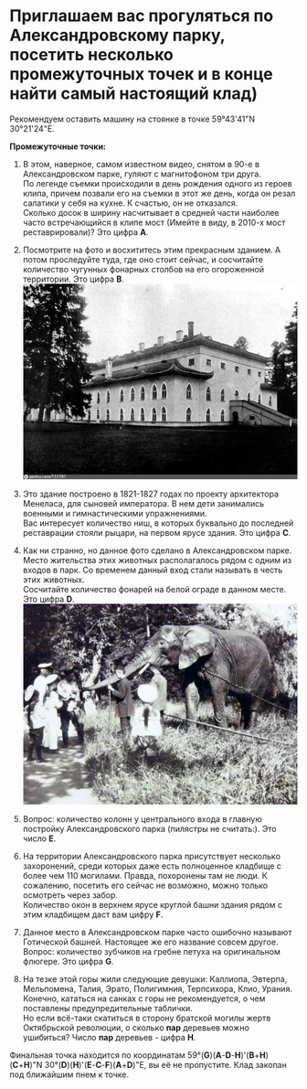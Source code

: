 # Приглашаем вас прогуляться по Александровскому парку, посетить несколько промежуточных точек и в конце найти самый настоящий клад) #  
Рекомендуем оставить машину на стоянке в точке 59°43'41"N 30°21'24"E.

**Промежуточные точки:**  
1. В этом, наверное, самом известном видео, снятом в 90-е в Александровском парке, гуляют с магнитофоном три друга.  
По легенде съемки происходили в день рождения одного из героев клипа, причем позвали его на съемки в этот же день, когда он резал салатики у себя на кухне. К счастью, он не отказался.  
Сколько досок в ширину насчитывает в средней части наиболее часто встречающийся в клипе мост (Имейте в виду, в 2010-х мост реставрировали)? Это цифра **A**.

2. Посмотрите на фото и восхититесь этим прекрасным зданием. А потом проследуйте туда, где оно стоит сейчас, и сосчитайте количество чугунных фонарных столбов на его огороженной территории. Это цифра **B**.
![Фото №1](img01.jpg "Фото №1")

3. Это здание построено в 1821-1827 годах по проекту архитектора Менеласа, для сыновей императора. В нем дети занимались военными и гимнастическими упражнениями.  
Вас интересует количество ниш, в которых буквально до последней реставрации стояли рыцари, на первом ярусе здания. Это цифра **C**.

4. Как ни странно, но данное фото сделано в Александровском парке. Место жительства этих животных располагалось рядом с одним из входов в парк. Со временем данный вход стали называть в честь этих животных.  
Сосчитайте количество фонарей на белой ограде в данном месте. Это цифра **D**.
![Фото №2](img02.jpg "Фото №2")

5. Вопрос: количество колонн у центрального входа в главную постройку Александровского парка (пилястры не считать:). Это число **E**.

6. На территории Александровского парка присутствует несколько захоронений, среди которых даже есть полноценное кладбище с более чем 110 могилами. Правда, похоронены там не люди. К сожалению, посетить его сейчас не возможно, можно только осмотреть через забор.  
Количество окон в верхнем ярусе круглой башни здания рядом с этим кладбищем даст вам цифру **F**.

7. Данное место в Александровском парке часто ошибочно называют Готической башней. Настоящее же его название совсем другое.  
Вопрос: количество зубчиков на гребне петуха на оригинальном флюгере. Это цифра **G**.

8. На тезке этой горы жили следующие девушки: Каллиопа, Эвтерпа, Мельпомена, Талия, Эрато, Полигимния, Терпсихора, Клио, Урания.  
Конечно, кататься на санках с горы не рекомендуется, о чем поставлены предупредительные таблички.  
Но если всё-таки скатиться в сторону братской могилы жертв Октябрьской революции, о сколько **пар** деревьев можно ушибиться? Число **пар** деревьев - цифра **H**.

Финальная точка находится по координатам 59°(**G**)(**A**-**D**-**H**)'(**B**+**H**)(**C**+**H**)"N 30°(**D**)(**H**)'(**E**-**C**-**F**)(**A**+**D**)"E, вы её не пропустите. Клад закопан под ближайшим пнем к точке.


